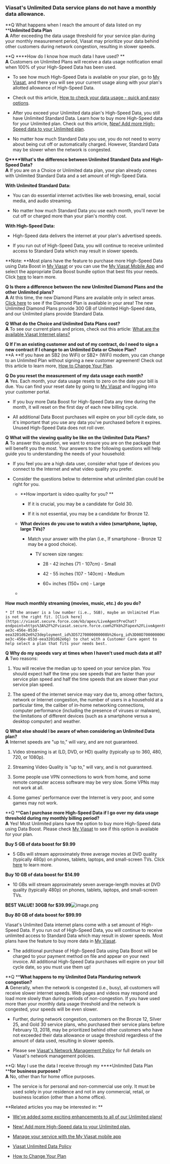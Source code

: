 ### **Viasat's Unlimited Data service plans do not have a monthly data allowance.**

**Q What happens when I reach the amount of data listed on my ****Unlimited Data Plan**  
**A** After exceeding the data usage threshold for your service plan during your monthly measurement period, Viasat may prioritize your data behind other customers during network congestion, resulting in slower speeds.   
  
**Q ****How do I know how much data I have used? **  
**A** Customers on Unlimited Plans will receive a data usage notification email when 100% of your High-Speed Data has been used. 

* To see how much High-Speed Data is available on your plan, go to [My Viasat](http://my.viasat.com/), and there you will see your current usage along with your plan's allotted allowance of High-Speed Data.

* Check out this article, [How to check your data usage - quick and easy options](https://help.viasat.com/s/article/How-to-check-your-data-usage-quick-and-easy-options).

* After you exceed your Unlimited data plan's High-Speed Data, you still have Unlimited Standard Data. Learn how to buy more High-Speed data for your Unlimited plan. Check out this article, [New! Add more High-Speed data to your Unlimited plan](https://help.viasat.com/s/article/New-Unlimited-Data-plan-buy-more-option).

* No matter how much Standard Data you use, you do not need to worry about being cut off or automatically charged. However, Standard Data may be slower when the network is congested. 

  
**Q****What's the difference between Unlimited Standard Data and High-Speed Data?**  
**A** If you are on a Choice or Unlimited data plan, your plan already comes with Unlimited Standard Data and a set amount of High-Speed Data.

**With Unlimited Standard Data:**

* You can do essential internet activities like web browsing, email, social media, and audio streaming.

* No matter how much Standard Data you use each month, you'll never be cut off or charged more than your plan's monthly cost. 

**With High-Speed Data:**

* High-Speed data delivers the internet at your plan's advertised speeds.

* If you run out of High-Speed Data, you will continue to receive unlimited access to Standard Data which may result in slower speeds.

**Note: **Most plans have the feature to purchase more High-Speed Data using Data Boost in [My Viasat](https://my.viasat.com/) or you can use the [My Viasat Mobile App](https://help.viasat.com/s/article/Manage-your-service-with-the-MyViasat-Mobile-App) and select the appropriate Data Boost bundle option that best fits your needs. Click [here](https://help.viasat.com/s/article/New-Unlimited-Data-plan-buy-more-option) to learn more.

  
**Q Is there a difference between the new Unlimited Diamond Plans and the other Unlimited plans?**  
**A** At this time, the new Diamond Plans are available only in select areas. [Click here](https://help.viasat.com/s/article/What-are-the-available-Viasat-Internet-plans) to see if the Diamond Plan is available in your area! The new Unlimited Diamond Plans provide 300 GB of Unlimited High-Speed data, and our Unlimited plans provide Standard Data.   
  
**Q What do the Choice and Unlimited Data Plans cost?**  
**A** To see our current plans and prices, check out this article: [What are the available Viasat Internet plans?](https://help.viasat.com/s/article/What-are-the-available-Viasat-Internet-plans)   
  
**Q If I'm an existing customer and out of my contract, do I need to sign a new contract if I change to an Unlimited Data or Choice Plan?**  
**A **If you have an SB2 (no WiFi) or SB2+ (WiFi) modem, you can change to an Unlimited Plan without signing a new customer agreement! Check out this article to learn more, [How to Change Your Plan](https://help.viasat.com/s/article/How-to-Change-Your-Plan). 

  
**Q Do you reset the measurement of my data usage each month?**  
**A** Yes. Each month, your data usage resets to zero on the date your bill is due. You can find your reset date by going to [My Viasat](https://my.viasat.com/) and logging into your customer portal. 

* If you buy more Data Boost for High-Speed Data any time during the month, it will reset on the first day of each new billing cycle.

* All additional Data Boost purchases will expire on your bill cycle date, so it's important that you use any data you've purchased before it expires. Unused High-Speed Data does not roll over.

  
**Q What will the viewing quality be like on the Unlimited Data Plans?**  
**A** To answer this question, we want to ensure you are on the package that will benefit you the most. Your answers to the following questions will help guide you to understanding the needs of your household: 

* If you feel you are a high data user, consider what type of devices you connect to the Internet and what video quality you prefer.

* Consider the questions below to determine what unlimited plan could be right for you. 

  * **How important is video quality for you? **

    * If it is crucial, you may be a candidate for Gold 30. 

    * If it is not essential, you may be a candidate for Bronze 12.

  * **What devices do you use to watch a video (smartphone, laptop, large TVs)?**

    * Match your answer with the plan (i.e., If smartphone - Bronze 12 may be a good choice).

      * TV screen size ranges:

        * 28 - 42 inches (71 - 107cm) - Small

        * 42 - 55 inches (107 - 140cm) - Medium

        * 60+ inches (150+ cm) - Large
  * 
**How much monthly streaming (movies, music, etc.) do you do?**

    * If the answer is a low number (i.e., 5GB), maybe an Unlimited Plan is not the right fit. [Click here](https://viasat.secure.force.com/kb/apex/LiveAgentPreChat?endpoint=https%3A%2F%2Fviasat.secure.force.com%2Fkb%2Fapex%2FLiveAgentChat%3Flanguage%3D%26org_id%3D00D70000000K0Rw%26deployment_id%3D57270000000008b%26sid%3Dc71744d5-ae3c-456e-853d-eea3201d62e6%23deployment_id%3D57270000000008b%26org_id%3D00D70000000K0Rw%26button_id%3D57370000000CaZh%26session_id%3Dc71744d5-ae3c-456e-853d-eea3201d62e6g) to chat with a Customer Care agent to help select a plan that fits your needs best. 

  
**Q Why do my speeds vary at times when I haven't used much data at all?**  
**A** Two reasons:

1. You will receive the median up to speed on your service plan. You should expect half the time you see speeds that are faster than your service plan speed and half the time speeds that are slower than your service plan speed.

2. The speed of the internet service may vary due to, among other factors, network or Internet congestion, the number of users in a household at a particular time, the caliber of in-home networking connections, computer performance (including the presence of viruses or malware), the limitations of different devices (such as a smartphone versus a desktop computer) and weather.

  
**Q What else should I be aware of when considering an Unlimited Data plan?**  
**A** Internet speeds are "up to," will vary, and are not guaranteed.

1. Video streaming is at (LD, DVD, or HD) quality (typically up to 360, 480, 720, or 1080p).

2. Streaming Video Quality is "up to," will vary, and is not guaranteed.

3. Some people use VPN connections to work from home, and some remote computer access software may be very slow. Some VPNs may not work at all.

4. Some games' performance over the Internet is very poor, and some games may not work.

  
**Q ****Can I purchase more High-Speed Data if I go over my data usage threshold during my monthly billing period?**  
**A** Yes! Most Unlimited plans have the option to buy more High-Speed data using Data Boost. Please check [My Viasat](http://my.viasat.com/) to see if this option is available for your plan. 

**Buy 5 GB of data boost for $9.99**

* 5 GBs will stream approximately three average movies at DVD quality (typically 480p) on phones, tablets, laptops, and small-screen TVs. Click [here](https://help.viasat.com/s/article/New-Unlimited-Data-plan-buy-more-option) to learn more. 

**Buy 10 GB of data boost for $14.99**

* 10 GBs will stream approximately seven average-length movies at DVD quality (typically 480p) on phones, tablets, laptops, and small-screen TVs.

**BEST VALUE! 30GB for $39.99**![image.png](https://help.viasat.com/servlet/rtaImage?eid=ka03k000000Fxac&feoid=00N3k00000IOlrz&refid=0EM3k000001TMSX)  
  
**Buy 80 GB of data boost for $99.99**  
  
Viasat's Unlimited Data internet plans come with a set amount of High-Speed Data. If you run out of High-Speed Data, you will continue to receive unlimited access to Standard Data which may result in slower speeds. Most plans have the feature to buy more data in [My Viasat](http://my.viasat.com/).

* The additional purchase of High-Speed Data using Data Boost will be charged to your payment method on file and appear on your next invoice. All additional High-Speed Data purchases will expire on your bill cycle date, so you must use them up!

  
**Q ****What happens to my ****Unlimited Data Plan****during network congestion?**  
**A** Generally, when the network is congested (i.e., busy), all customers will receive slower internet speeds. Web pages and videos may respond and load more slowly than during periods of non-congestion. If you have used more than your monthly data usage threshold and the network is congested, your speeds will be even slower. 

* Further, during network congestion, customers on the Bronze 12, Silver 25, and Gold 30 service plans, who purchased their service plans before February 13, 2018, may be prioritized behind other customers who have not exceeded their data allowance or usage threshold regardless of the amount of data used, resulting in slower speeds. 

* Please see [Viasat's Network Management Policy](https://www.viasat.com/legal/) for full details on Viasat's network management policies.

  
**Q: May I use the data I receive through my ****Unlimited Data Plan ****for business purposes?**  
**A** No, other than for home office purposes. 

* The service is for personal and non-commercial use only. It must be used solely in your residence and not in any commercial, retail, or business location (other than a home office).

  
**Related articles you may be interested in: **

* [We've added some exciting enhancements to all of our Unlimited plans!](https://help.viasat.com/s/article/We-ve-added-some-exciting-enhancements-to-all-of-our-Unlimited-plans) 

* [New! Add more High-Speed data to your Unlimited plan.](https://help.viasat.com/s/article/New-Unlimited-Data-plan-buy-more-option) 

* [Manage your service with the My Viasat mobile app](https://help.viasat.com/s/article/Manage-your-service-with-the-MyViasat-Mobile-App) 

* [Viasat Unlimited Data Policy](https://www.viasat.com/legal/)

* [How to Change Your Plan](https://help.viasat.com/s/article/How-to-Change-Your-Plan)